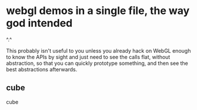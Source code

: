 # webgl demos in a single file, the way god intended

^.^

This probably isn't useful to you unless you already hack on WebGL enough to know the APIs by sight and just need to see the calls flat, without abstraction, so that you can quickly prototype something, and then see the best abstractions afterwards.

## cube
cube



